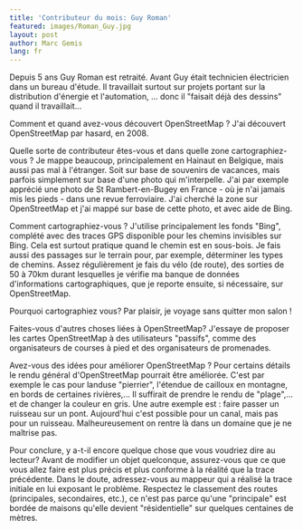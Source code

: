 ```yaml
---
title: 'Contributeur du mois: Guy Roman'
featured: images/Roman_Guy.jpg
layout: post
author: Marc Gemis
lang: fr
---
```

Depuis 5 ans Guy Roman est retraité. Avant Guy était technicien électricien dans un bureau d'étude. Il travaillait surtout sur projets portant sur la distribution d'énergie et l'automation, ... donc il "faisait déjà des dessins" quand il travaillait...

Comment et quand avez-vous découvert OpenStreetMap ?
J'ai découvert OpenStreetMap par hasard, en 2008.

Quelle sorte de contributeur êtes-vous et dans quelle zone cartographiez-vous ?
Je mappe beaucoup, principalement en Hainaut  en Belgique, mais aussi pas mal à l'étranger. Soit sur base de souvenirs de vacances, mais parfois simplement sur base d'une photo qui m'interpelle.  J'ai par exemple apprécié une photo de St Rambert-en-Bugey en France - où je n'ai jamais mis les pieds - dans une revue ferroviaire. J'ai cherché la zone sur OpenStreetMap et j'ai mappé sur base de cette photo, et avec aide de Bing. 

Comment cartographiez-vous ?
J'utilise principalement les fonds "Bing", complété avec des traces GPS disponible pour les chemins invisibles sur Bing. Cela est surtout pratique quand le chemin est en sous-bois. Je fais aussi des passages sur le terrain pour, par exemple, déterminer les types de chemins. Assez régulièrement je fais du vélo (de route), des sorties de 50 à 70km durant lesquelles je vérifie ma banque de données d'informations cartographiques, que je reporte ensuite, si nécessaire, sur OpenStreetMap. 

Pourquoi cartographiez vous?
Par plaisir, je voyage sans quitter mon salon !

Faites-vous d'autres choses liées à OpenStreetMap?
J'essaye de proposer les cartes OpenStreetMap à des utilisateurs "passifs", comme des organisateurs de courses à pied et des organisateurs de promenades. 

Avez-vous des idées pour améliorer OpenStreetMap ?
Pour certains détails le rendu général d'OpenStreetMap pourrait être améliorée. C'est par exemple le cas pour landuse "pierrier", l'étendue de cailloux en montagne, en bords de certaines rivières,... Il suffirait de prendre le rendu de "plage",... et de changer la couleur en gris. Une autre exemple est : faire passer un ruisseau sur un pont. Aujourd'hui c'est possible pour un canal, mais pas pour un ruisseau. Malheureusement on rentre là dans un domaine que je ne maîtrise pas.

Pour conclure, y a-t-il encore quelque chose que vous voudriez dire au lecteur?
Avant de modifier un objet quelconque, assurez-vous que ce que vous allez faire est plus précis et plus conforme à la réalité que la trace précédente. Dans le doute, adressez-vous au mappeur qui a réalisé la trace initiale en lui exposant le problème. Respectez le classement des routes (principales, secondaires, etc.), ce n'est pas parce qu'une "principale" est bordée de maisons qu'elle devient "résidentielle" sur quelques centaines de mètres.

